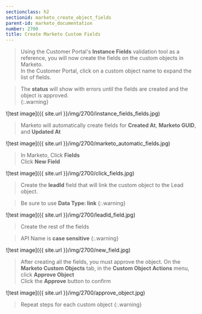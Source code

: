 ```yaml
---
sectionclass: h2
sectionid: marketo_create_object_fields
parent-id: marketo_documentation
number: 2700
title: Create Marketo Custom Fields
---
```



>Using the Customer Portal's **Instance Fields** validation tool as a reference, you will now create the fields on the custom objects in Marketo.  
In the Customer Portal, click on a custom object name to expand the list of fields.  


>The **status** will show with errors until the fields are created and the object is approved.  
{:.warning}

![test image]({{ site.url }}/img/2700/instance_fields_fields.jpg)


>Marketo will automatically create fields for **Created At**, **Marketo GUID**, and **Updated At**

![test image]({{ site.url }}/img/2700/marketo_automatic_fields.jpg)


>In Marketo, Click **Fields**  
Click **New Field**   

![test image]({{ site.url }}/img/2700/click_fields.jpg)


>Create the **leadId** field that will link the custom object to the Lead object.   

>Be sure to use **Data Type: link**
{:.warning}

![test image]({{ site.url }}/img/2700/leadId_field.jpg)

>Create the rest of the fields  

>API Name is **case sensitive**
{:.warning}

![test image]({{ site.url }}/img/2700/new_field.jpg)

>After creating all the fields, you must approve the object.
On the **Marketo Custom Objects** tab, in the **Custom Object Actions** menu, click **Approve Object**  
Click the **Approve** button to confirm

![test image]({{ site.url }}/img/2700/approve_object.jpg)

>Repeat steps for each custom object
{:.warning}
